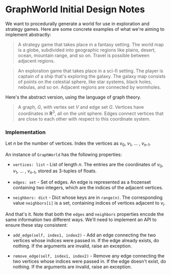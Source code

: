 # GraphWorld Initial Design Notes

We want to procedurally generate a world
for use in exploration and strategy games.
Here are some concrete examples of
what we're aiming to implement abstractly:

> A strategy game that takes place in a fantasy setting.
> The world map is a globe, subdivided into geographic regions
> like plains, desert, ocean, mountain range, and so on.
> Travel is possible between adjacent regions.

> An exploration game that takes place in a sci-fi setting.
> The player is captain of a ship that's exploring the galaxy.
> The galaxy map consists of points on the celestial sphere,
> like star systems, black holes, nebulas, and so on.
> Adjacent regions are connected by wormholes.

Here's the abstract version,
using the language of graph theory.

> A graph, *G*, with vertex set *V* and edge set *G*.
> Vertices have coordinates in **R**<sup>3</sup>,
> all on the unit sphere.
> Edges connect vertices that are close to each other
> with respect to this coordinate system.

### Implementation

Let *n* be the number of vertices.
Index the vertices as
*v*<sub>0</sub>, *v*<sub>1</sub>, ... , *v*<sub>*n*-1</sub>.

An instance of `GraphWorld` has the following properties:

* `vertices: list` - List of length *n*.
The entries are the coordinates of
*v*<sub>0</sub>, *v*<sub>1</sub>, ... , *v*<sub>*n*-1</sub>,
stored as 3-tuples of floats.

* `edges: set` - Set of edges.
An edge is represented as a frozenset containing two integers,
which are the indices of the adjacent vertices.

* `neighbors: dict` - Dict whose keys are in `range(n)`.
The corresponding value `neighbors[i]` is a set,
containing indices of vertices adjacent to *v*<sub>*i*</sub>.

And that's it.
Note that both the `edges` and `neighbors` properties
encode the same information two different ways.
We'll need to implement an API to ensure these stay consistent:

* `add_edge(self, index1, index2)` - Add an edge
connecting the two vertices whose indices were passed in.
If the edge already exists, do nothing.
If the arguments are invalid, raise an exception.

* `remove_edge(self, index1, index2)` - Remove any edge
connecting the two vertices whose indices were passed in.
If the edge doesn't exist, do nothing.
If the arguments are invalid, raise an exception.